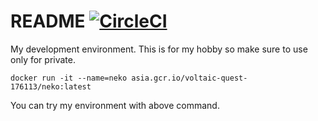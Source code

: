 # README [![CircleCI](https://circleci.com/gh/Im-neko/dev-env-docker/tree/master.svg?style=svg)](https://circleci.com/gh/Im-neko/dev-env-docker/tree/master)

My development environment.
This is for my hobby so make sure to use only for private.

`docker run -it --name=neko asia.gcr.io/voltaic-quest-176113/neko:latest`

You can try my environment with above command.
